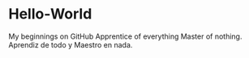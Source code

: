 # Hello-World
My beginnings on GitHub 
Apprentice of everything Master of nothing.
Aprendiz de todo y Maestro en nada.
